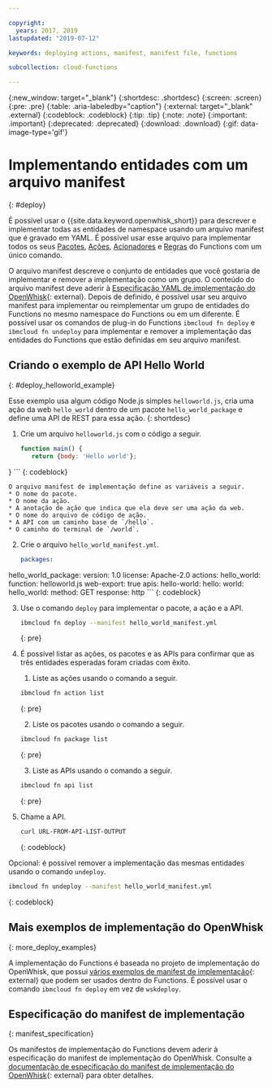 ```yaml
---

copyright:
  years: 2017, 2019
lastupdated: "2019-07-12"

keywords: deploying actions, manifest, manifest file, functions

subcollection: cloud-functions

---
```


{:new_window: target="_blank"}
{:shortdesc: .shortdesc}
{:screen: .screen}
{:pre: .pre}
{:table: .aria-labeledby="caption"}
{:external: target="_blank" .external}
{:codeblock: .codeblock}
{:tip: .tip}
{:note: .note}
{:important: .important}
{:deprecated: .deprecated}
{:download: .download}
{:gif: data-image-type='gif'}


# Implementando entidades com um arquivo manifest
{: #deploy}

É possível usar o {{site.data.keyword.openwhisk_short}} para descrever e implementar todas as entidades de namespace usando um arquivo manifest que é gravado em YAML. É possível usar esse arquivo para implementar todos os seus [Pacotes](/docs/openwhisk?topic=cloud-functions-pkg_ov), [Ações](/docs/openwhisk?topic=cloud-functions-actions), [Acionadores](/docs/openwhisk?topic=cloud-functions-triggers) e [Regras](/docs/openwhisk?topic=cloud-functions-rules) do Functions com um único comando.

O arquivo manifest descreve o conjunto de entidades que você gostaria de implementar e remover a implementação como um grupo. O conteúdo do arquivo manifest deve aderir à [Especificação YAML de implementação do OpenWhisk](https://github.com/apache/incubator-openwhisk-wskdeploy/tree/master/specification#package-specification){: external}. Depois de definido, é possível usar seu arquivo manifest para implementar ou reimplementar um grupo de entidades do Functions no mesmo namespace do Functions ou em um diferente. É possível usar os comandos de plug-in do Functions `ibmcloud fn deploy` e `ibmcloud fn undeploy` para implementar e remover a implementação das entidades do Functions que estão definidas em seu arquivo manifest.

## Criando o exemplo de API Hello World
{: #deploy_helloworld_example}

Esse exemplo usa algum código Node.js simples `helloworld.js`, cria uma ação da web `hello_world` dentro de um pacote `hello_world_package` e define uma API de REST para essa ação.
{: shortdesc}

1. Crie um arquivo `helloworld.js` com o código a seguir.

    ```javascript
    function main() {
       return {body: 'Hello world'};
}
    ```
    {: codeblock}

    O arquivo manifest de implementação define as variáveis a seguir.
    * O nome do pacote.
    * O nome da ação.
    * A anotação de ação que indica que ela deve ser uma ação da web.
    * O nome do arquivo de código de ação.
    * A API com um caminho base de `/hello`.
    * O caminho do terminal de `/world`.

2. Crie o arquivo `hello_world_manifest.yml`.

    ```yaml
    packages:
  hello_world_package:
    version: 1.0
    license: Apache-2.0
    actions:
      hello_world:
        function: helloworld.js
        web-export: true
    apis:
      hello-world:
        hello:
          world:
            hello_world:
              method: GET
              response: http
    ```
    {: codeblock}

3. Use o comando `deploy` para implementar o pacote, a ação e a API.

    ```sh
    ibmcloud fn deploy --manifest hello_world_manifest.yml
    ```
    {: pre}

4. É possível listar as ações, os pacotes e as APIs para confirmar que as três entidades esperadas foram criadas com êxito.

    1. Liste as ações usando o comando a seguir.

      ```sh
      ibmcloud fn action list
      ```
      {: pre}

    2. Liste os pacotes usando o comando a seguir.

      ```sh
      ibmcloud fn package list
      ```
      {: pre}

    3. Liste as APIs usando o comando a seguir.

      ```sh
      ibmcloud fn api list
      ```
      {: pre}

5. Chame a API.

    ```sh
    curl URL-FROM-API-LIST-OUTPUT
    ```
    {: codeblock}

Opcional: é possível remover a implementação das mesmas entidades usando o comando `undeploy`.

```sh
ibmcloud fn undeploy --manifest hello_world_manifest.yml
```
{: codeblock}

## Mais exemplos de implementação do OpenWhisk
{: more_deploy_examples}

A implementação do Functions é baseada no projeto de implementação do OpenWhisk, que possui [vários exemplos de manifest de implementação](https://github.com/apache/incubator-openwhisk-wskdeploy/blob/master/docs/programming_guide.md#guided-examples){: external} que podem ser usados dentro do Functions.  É possível usar o comando `ibmcloud fn deploy` em vez de `wskdeploy`.

## Especificação do manifest de implementação
{: manifest_specification}

Os manifestos de implementação do Functions devem aderir à especificação do manifest de implementação do OpenWhisk. Consulte a [documentação de especificação do manifest de implementação do OpenWhisk](https://github.com/apache/incubator-openwhisk-wskdeploy/tree/master/specification#openwhisk-packaging-specification){: external} para obter detalhes.




